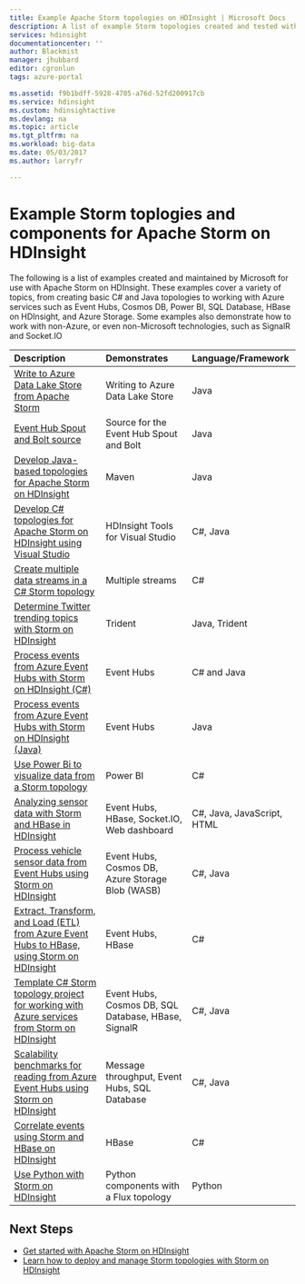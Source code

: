 ```yaml
---
title: Example Apache Storm topologies on HDInsight | Microsoft Docs
description: A list of example Storm topologies created and tested with Apache Storm on HDInsight including basic C# and Java topologies, and working with Event Hubs.
services: hdinsight
documentationcenter: ''
author: Blackmist
manager: jhubbard
editor: cgronlun
tags: azure-portal

ms.assetid: f9b1bdff-5928-4705-a76d-52fd200917cb
ms.service: hdinsight
ms.custom: hdinsightactive
ms.devlang: na
ms.topic: article
ms.tgt_pltfrm: na
ms.workload: big-data
ms.date: 05/03/2017
ms.author: larryfr

---
```

# Example Storm toplogies and components for Apache Storm on HDInsight

The following is a list of examples created and maintained by Microsoft for use with Apache Storm on HDInsight. These examples cover a variety of topics, from creating basic C# and Java topologies to working with Azure services such as Event Hubs, Cosmos DB, Power BI, SQL Database, HBase on HDInsight, and Azure Storage. Some examples also demonstrate how to work with non-Azure, or even non-Microsoft technologies, such as SignalR and Socket.IO

| Description | Demonstrates | Language/Framework |
|:--- |:--- |:--- |
| [Write to Azure Data Lake Store from Apache Storm](hdinsight-storm-write-data-lake-store.md) |Writing to Azure Data Lake Store |Java |
| [Event Hub Spout and Bolt source](https://github.com/apache/storm/tree/master/external/storm-eventhubs) |Source for the Event Hub Spout and Bolt |Java |
| [Develop Java-based topologies for Apache Storm on HDInsight][5797064f] |Maven |Java |
| [Develop C# topologies for Apache Storm on HDInsight using Visual Studio][16fce2d1] |HDInsight Tools for Visual Studio |C#, Java |
| [Create multiple data streams in a C# Storm topology][ec5a4064] |Multiple streams |C# |
| [Determine Twitter trending topics with Storm on HDInsight][3c86c7c8] |Trident |Java, Trident |
| [Process events from Azure Event Hubs with Storm on HDInsight (C#)][844d1d81] |Event Hubs |C# and Java |
| [Process events from Azure Event Hubs with Storm on HDInsight (Java)](hdinsight-storm-develop-java-event-hub-topology.md) |Event Hubs |Java |
| [Use Power Bi to visualize data from a Storm topology][94d15238] |Power BI |C# |
| [Analyzing sensor data with Storm and HBase in HDInsight][ab894747] |Event Hubs, HBase, Socket.IO, Web dashboard |C#, Java, JavaScript, HTML |
| [Process vehicle sensor data from Event Hubs using Storm on HDInsight][246ee964] |Event Hubs, Cosmos DB, Azure Storage Blob (WASB) |C#, Java |
| [Extract, Transform, and Load (ETL) from Azure Event Hubs to HBase, using Storm on HDInsight][b4b68194] |Event Hubs, HBase |C# |
| [Template C# Storm topology project for working with Azure services from Storm on HDInsight][ce0c02a2] |Event Hubs, Cosmos DB, SQL Database, HBase, SignalR |C#, Java |
| [Scalability benchmarks for reading from Azure Event Hubs using Storm on HDInsight][d6c540e3] |Message throughput, Event Hubs, SQL Database |C#, Java |
| [Correlate events using Storm and HBase on HDInsight](hdinsight-storm-correlation-topology.md) |HBase |C# |
| [Use Python with Storm on HDInsight](hdinsight-storm-develop-python-topology.md) |Python components with a Flux topology |Python |

## Next Steps

* [Get started with Apache Storm on HDInsight][2b8c3488]
* [Learn how to deploy and manage Storm topologies with Storm on HDInsight][6eb0d3b8]

[2b8c3488]: hdinsight-apache-storm-tutorial-get-started-linux.md "Learn how to create a Storm on HDInsight cluster and use the Storm Dashboard to deploy example topologies."
[6eb0d3b8]: hdinsight-storm-deploy-monitor-topology.md "Learn how to deploy and manage topologies using the web-based Storm Dashboard and Storm UI or the HDInsight Tools for Visual Studio."
[16fce2d1]: hdinsight-storm-develop-csharp-visual-studio-topology.md "Learn how to create C# Storm topologies by using the HDInsight Tools for Visual Studio."
[5797064f]: hdinsight-storm-develop-java-topology.md "Learn how to create Storm topologies in Java, using Maven, by creating a basic wordcount topology."
[94d15238]: hdinsight-storm-power-bi-topology.md "Demonstrates how to write data to Power BI from a C# topology, then create a chart and dashboard from the data."
[ec5a4064]: https://github.com/Blackmist/csharp-storm-example "Demonstrates a basic Storm topology that performs a wordcount, implemented in C#. This also demonstrates how to create multiple data streams within a C# topology."
[844d1d81]: hdinsight-storm-develop-csharp-event-hub-topology.md "Learn how to read and write data from Azure Event Hubs with Storm on HDInsight."
[ab894747]: hdinsight-storm-sensor-data-analysis.md "Learn how to use Apache Storm on HDInsight to process sensor data from Azure Event Hubs, visualize it using D3.js, and (optionally,) store it to HBase."
[3c86c7c8]: hdinsight-storm-twitter-trending.md "Learn how to use Trident to create a Storm topology that determines trending topics (based on hashtags,) on Twitter."
[246ee964]: hdinsight-storm-iot-eventhub-documentdb.md "Learn how to use a Storm topology to read messages from Azure Event Hubs, read documents from Azure Cosmos DB for data referencing and save data to Azure Storage."
[d6c540e3]: https://github.com/hdinsight/hdinsight-storm-examples/blob/master/EventCountExample "Several topologies to demonstrate throughput when reading from Azure Event Hubs and storing to SQL Database using Apache Storm on HDInsight."
[b4b68194]: https://github.com/hdinsight/hdinsight-storm-examples/blob/master/RealTimeETLExample "Learn how to read data from Azure Event Hubs, aggregate & transform the data, then store it to HBase on HDInsight."
[ce0c02a2]: https://github.com/hdinsight/hdinsight-storm-examples/tree/master/templates/HDInsightStormExamples "This project contains templates for spouts, bolts and topologies to interact with various Azure services like Event Hubs, Cosmos DB, and SQL Database."

